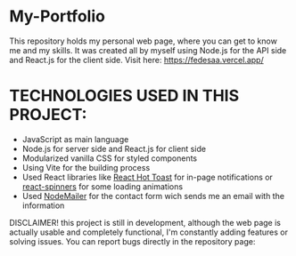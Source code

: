 # My-Portfolio
This repository holds my personal web page, where you can get to know me and my skills.
It was created all by myself using Node.js for the API side and React.js for the client side.
Visit here: https://fedesaa.vercel.app/

# TECHNOLOGIES USED IN THIS PROJECT:
  * JavaScript as main language
  * Node.js for server side and React.js for client side
  * Modularized vanilla CSS for styled components
  * Using Vite for the building process
  * Used React libraries like [React Hot Toast](https://react-hot-toast.com/) for in-page notifications or [react-spinners](https://www.npmjs.com/package/react-spinners) for some loading animations
  * Used [NodeMailer](https://nodemailer.com/) for the contact form wich sends me an email with the information

DISCLAIMER! this project is still in development, although the web page is actually usable and completely functional, I'm constantly adding features or solving issues.
You can report bugs directly in the repository page: 



